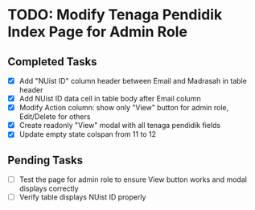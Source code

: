 # TODO: Modify Tenaga Pendidik Index Page for Admin Role

## Completed Tasks
- [x] Add "NUist ID" column header between Email and Madrasah in table header
- [x] Add NUist ID data cell in table body after Email column
- [x] Modify Action column: show only "View" button for admin role, Edit/Delete for others
- [x] Create readonly "View" modal with all tenaga pendidik fields
- [x] Update empty state colspan from 11 to 12

## Pending Tasks
- [ ] Test the page for admin role to ensure View button works and modal displays correctly
- [ ] Verify table displays NUist ID properly
